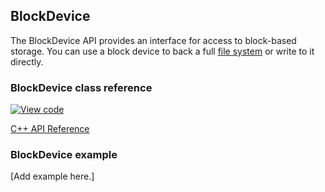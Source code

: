 ## BlockDevice

The BlockDevice API provides an interface for access to block-based storage. You can use a block device to back a full [file system](https://os.mbed.com/docs/v5.7/reference/contributing-storage.html#contributing-filesystem) or write to it directly.

### BlockDevice class reference

[![View code](https://www.mbed.com/embed/?type=library)](http://os-doc-builder.test.mbed.com/docs/v5.7/mbed-os-api-doxy/class_block_device.html)

[C++ API Reference](https://github.com/ARMmbed/mbed-os/blob/master/features/filesystem/bd/BlockDevice.h)

### BlockDevice example

[Add example here.]
